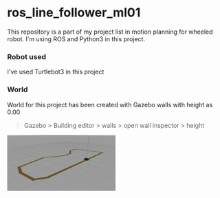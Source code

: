 # ros_line_follower_ml01

This repository is a part of my project list in motion planning for wheeled robot. I'm using ROS and Python3 in this project.

### Robot used

I've used Turtlebot3 in this project 

### World

World for this project has been created with Gazebo walls with height as 0.00

>Gazebo > Building editor > walls > open wall inspector > height


[<img src="https://github.com/bupeshr/ros_line_follower_ml01/blob/master/ros_line_follower_ml01/turtlebot_line_follower/resources/line%20follower.png" width="50%">](https://youtu.be/oeYAu9XH_mM "line follower ros")



